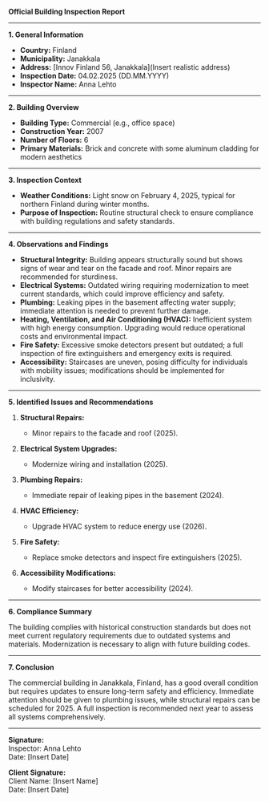 

**Official Building Inspection Report**

---

**1. General Information**

- **Country:** Finland  
- **Municipality:** Janakkala  
- **Address:** [Innov Finland 56, Janakkala](Insert realistic address)  
- **Inspection Date:** 04.02.2025 (DD.MM.YYYY)  
- **Inspector Name:** Anna Lehto  

---

**2. Building Overview**

- **Building Type:** Commercial (e.g., office space)  
- **Construction Year:** 2007  
- **Number of Floors:** 6  
- **Primary Materials:** Brick and concrete with some aluminum cladding for modern aesthetics  

---

**3. Inspection Context**

- **Weather Conditions:** Light snow on February 4, 2025, typical for northern Finland during winter months.  
- **Purpose of Inspection:** Routine structural check to ensure compliance with building regulations and safety standards.  

---

**4. Observations and Findings**

- **Structural Integrity:** Building appears structurally sound but shows signs of wear and tear on the facade and roof. Minor repairs are recommended for sturdiness.
- **Electrical Systems:** Outdated wiring requiring modernization to meet current standards, which could improve efficiency and safety.
- **Plumbing:** Leaking pipes in the basement affecting water supply; immediate attention is needed to prevent further damage.
- **Heating, Ventilation, and Air Conditioning (HVAC):** Inefficient system with high energy consumption. Upgrading would reduce operational costs and environmental impact.
- **Fire Safety:** Excessive smoke detectors present but outdated; a full inspection of fire extinguishers and emergency exits is required.
- **Accessibility:** Staircases are uneven, posing difficulty for individuals with mobility issues; modifications should be implemented for inclusivity.

---

**5. Identified Issues and Recommendations**

1. **Structural Repairs:**
   - Minor repairs to the facade and roof (2025).

2. **Electrical System Upgrades:**
   - Modernize wiring and installation (2025).

3. **Plumbing Repairs:**
   - Immediate repair of leaking pipes in the basement (2024).

4. **HVAC Efficiency:**
   - Upgrade HVAC system to reduce energy use (2026).

5. **Fire Safety:**
   - Replace smoke detectors and inspect fire extinguishers (2025).

6. **Accessibility Modifications:**
   - Modify staircases for better accessibility (2024).

---

**6. Compliance Summary**

The building complies with historical construction standards but does not meet current regulatory requirements due to outdated systems and materials. Modernization is necessary to align with future building codes.

---

**7. Conclusion**

The commercial building in Janakkala, Finland, has a good overall condition but requires updates to ensure long-term safety and efficiency. Immediate attention should be given to plumbing issues, while structural repairs can be scheduled for 2025. A full inspection is recommended next year to assess all systems comprehensively.

---

**Signature:**  
Inspector: Anna Lehto  
Date: [Insert Date]  

**Client Signature:**  
Client Name: [Insert Name]  
Date: [Insert Date]